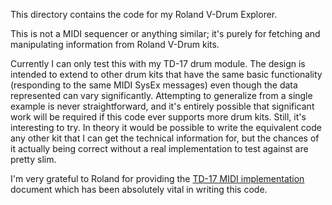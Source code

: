 This directory contains the code for my Roland V-Drum Explorer.

This is not a MIDI sequencer or anything similar; it's purely for
fetching and manipulating information from Roland V-Drum kits.

Currently I can only test this with my TD-17 drum module. The design
is intended to extend to other drum kits that have the same basic
functionality (responding to the same MIDI SysEx messages) even
though the data represented can vary significantly. Attempting to
generalize from a single example is never straightforward, and it's
entirely possible that significant work will be required if this
code ever supports more drum kits. Still, it's interesting to try.
In theory it would be possible to write the equivalent code any
other kit that I can get the technical information for, but the
chances of it actually being correct without a real implementation
to test against are pretty slim.

I'm very grateful to Roland for providing the [TD-17 MIDI
implementation](FIXME) document which has been absolutely vital in
writing this code.
